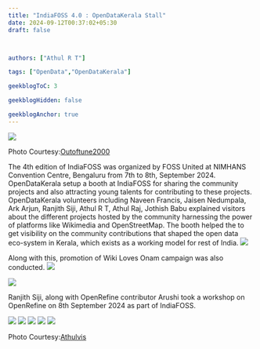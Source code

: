 ```yaml
---
title: "IndiaFOSS 4.0 : OpenDataKerala Stall"
date: 2024-09-12T00:37:02+05:30
draft: false



authors: ["Athul R T"]

tags: ["OpenData","OpenDataKerala"]

geekblogToC: 3

geekblogHidden: false

geekblogAnchor: true
---
```

![](https://upload.wikimedia.org/wikipedia/commons/thumb/9/98/Open_data_kerala_and_Wikimedians_of_Kerala_User_Group_stall_at_India_foss_4.0.jpg/640px-Open_data_kerala_and_Wikimedians_of_Kerala_User_Group_stall_at_India_foss_4.0.jpg)

Photo Courtesy:[Outoftune2000](https://commons.wikimedia.org/wiki/User:Outoftune2000)

The 4th edition of IndiaFOSS was organized by FOSS United at NIMHANS Convention Centre, Bengaluru from 7th to 8th, September 2024. OpenDataKerala setup a booth at IndiaFOSS for sharing the community projects and also attracting young talents for contributing to these projects. OpenDataKerala volunteers including Naveen Francis, Jaisen Nedumpala, Ark Arjun, Ranjith Siji, Athul R T, Athul Raj, Jothish Babu explained visitors about the different projects hosted by the community harnessing the power of platforms like Wikimedia and OpenStreetMap. The booth helped the to get visibility on the community contributions that shaped the open data eco-system in Kerala, which exists as a working model for rest of India. 
![](https://upload.wikimedia.org/wikipedia/commons/thumb/b/b6/OpenDataKerala_Stall_at_IndiaFOSS_4.0_11.jpg/640px-OpenDataKerala_Stall_at_IndiaFOSS_4.0_11.jpg)


Along with this, promotion of Wiki Loves Onam campaign was also conducted.
![](https://upload.wikimedia.org/wikipedia/commons/thumb/d/da/OpenDataKerala_Stall_at_IndiaFOSS_4.0_4.jpg/640px-OpenDataKerala_Stall_at_IndiaFOSS_4.0_4.jpg)

![](https://upload.wikimedia.org/wikipedia/commons/thumb/8/87/OpenDataKerala_Stall_at_IndiaFOSS_4.0_3.jpg/640px-OpenDataKerala_Stall_at_IndiaFOSS_4.0_3.jpg)

Ranjith Siji, along with OpenRefine contributor Arushi took a workshop on OpenRefine on 8th September 2024 as part of IndiaFOSS.

![](https://upload.wikimedia.org/wikipedia/commons/thumb/c/cc/Openrefine_Workshop_at_IndiaFoss_4.0_15.jpg/640px-Openrefine_Workshop_at_IndiaFoss_4.0_15.jpg)
![](https://upload.wikimedia.org/wikipedia/commons/thumb/4/4a/Openrefine_Workshop_at_IndiaFoss_4.0_5.jpg/640px-Openrefine_Workshop_at_IndiaFoss_4.0_5.jpg)
![](https://upload.wikimedia.org/wikipedia/commons/thumb/4/4d/OpenDataKerala_Stall_at_IndiaFOSS_4.0_8.jpg/360px-OpenDataKerala_Stall_at_IndiaFOSS_4.0_8.jpg)
![](https://upload.wikimedia.org/wikipedia/commons/thumb/a/ad/OpenDataKerala_Stall_at_IndiaFOSS_4.0_7.jpg/640px-OpenDataKerala_Stall_at_IndiaFOSS_4.0_7.jpg)
![](https://upload.wikimedia.org/wikipedia/commons/thumb/5/50/OpenDataKerala_Stall_at_IndiaFOSS_4.0_5.jpg/640px-OpenDataKerala_Stall_at_IndiaFOSS_4.0_5.jpg)

Photo Courtesy:[Athulvis](https://commons.wikimedia.org/wiki/User:Athulvis)